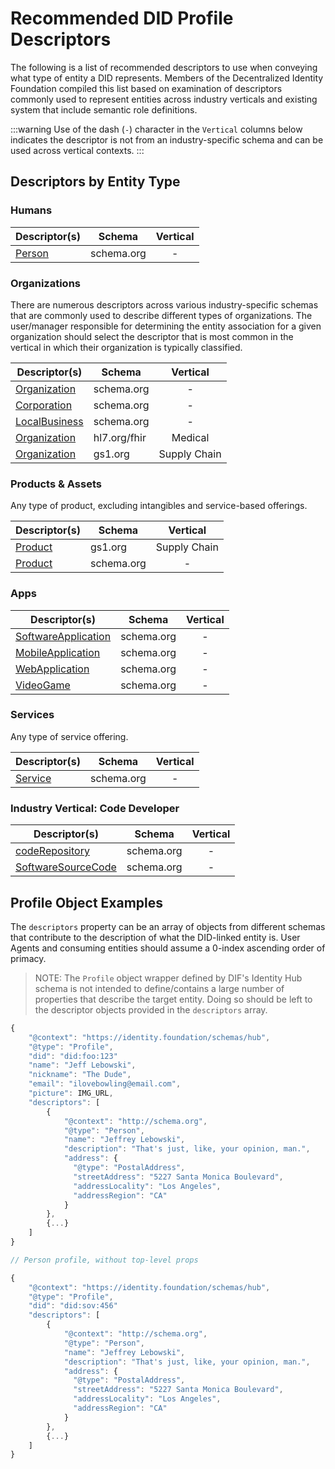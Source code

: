 # Recommended DID Profile Descriptors

The following is a list of recommended descriptors to use when conveying what type of entity a DID represents. Members of the Decentralized Identity Foundation compiled this list based on examination of descriptors commonly used to represent entities across industry verticals and existing system that include semantic role definitions.

:::warning
Use of the dash (`-`) character in the `Vertical` columns below indicates the descriptor is not from an industry-specific schema and can be used across vertical contexts.
:::

## Descriptors by Entity Type

### Humans

| Descriptor(s)  | Schema | Vertical |
| ------ | ------ | :------: |
| [Person](https://schema.org/Person) | schema.org | - |

### Organizations

There are numerous descriptors across various industry-specific schemas that are commonly used to describe different types of organizations. The user/manager responsible for determining the entity association for a given organization should select the descriptor that is most common in the vertical in which their organization is typically classified.

| Descriptor(s)  | Schema | Vertical |
| ------ | ------ | :------: |
| [Organization](https://schema.org/Organization) | schema.org | - |
| [Corporation](https://schema.org/Corporation) | schema.org | - |
| [LocalBusiness](https://schema.org/LocalBusiness) | schema.org | - |
| [Organization](http://hl7.org/fhir/organization) | hl7.org/fhir | Medical |
| [Organization](https://www.gs1.org/voc/Organization) | gs1.org | Supply Chain |

### Products & Assets

Any type of product, excluding intangibles and service-based offerings.

| Descriptor(s)  | Schema | Vertical |
| ------ | ------ | :------: |
| [Product](https://www.gs1.org/voc/Product) | gs1.org | Supply Chain |
| [Product](https://schema.org/Product) | schema.org | - |

### Apps

| Descriptor(s)  | Schema | Vertical |
| ------ | ------ | :------: |
| [SoftwareApplication](https://schema.org/SoftwareApplication) | schema.org | - |
| [MobileApplication](https://schema.org/MobileApplication) | schema.org | - |
| [WebApplication](https://schema.org/WebApplication) | schema.org | - |
| [VideoGame](https://schema.org/VideoGame) | schema.org | - |

### Services

Any type of service offering.

| Descriptor(s)  | Schema | Vertical |
| ------ | ------ | :------: |
| [Service](https://schema.org/Service) | schema.org | - |

### Industry Vertical: Code Developer

| Descriptor(s)  | Schema | Vertical |
| ------ | ------ | :------: |
| [codeRepository](https://schema.org/codeRepository) | schema.org | - |
| [SoftwareSourceCode](https://schema.org/SoftwareSourceCode) | schema.org | - |

## Profile Object Examples

The `descriptors` property can be an array of objects from different schemas that contribute to the description of what the DID-linked entity is. User Agents and consuming entities should assume a 0-index ascending order of primacy.

> NOTE: The `Profile` object wrapper defined by DIF's Identity Hub schema is not intended to define/contains a large number of properties that describe the target entity. Doing so should be left to the descriptor objects provided in the `descriptors` array.

```javascript
{
    "@context": "https://identity.foundation/schemas/hub",
    "@type": "Profile",
    "did": "did:foo:123"
    "name": "Jeff Lebowski",
    "nickname": "The Dude",
    "email": "ilovebowling@email.com",
    "picture": IMG_URL,
    "descriptors": [
        {
            "@context": "http://schema.org",
            "@type": "Person",
            "name": "Jeffrey Lebowski",
            "description": "That's just, like, your opinion, man.",
            "address": {
              "@type": "PostalAddress",
              "streetAddress": "5227 Santa Monica Boulevard",
              "addressLocality": "Los Angeles",
              "addressRegion": "CA"
            }
        },
        {...}
    ]
}

// Person profile, without top-level props

{
    "@context": "https://identity.foundation/schemas/hub",
    "@type": "Profile",
    "did": "did:sov:456"
    "descriptors": [
        {
            "@context": "http://schema.org",
            "@type": "Person",
            "name": "Jeffrey Lebowski",
            "description": "That's just, like, your opinion, man.",
            "address": {
              "@type": "PostalAddress",
              "streetAddress": "5227 Santa Monica Boulevard",
              "addressLocality": "Los Angeles",
              "addressRegion": "CA"
            }
        },
        {...}
    ]
}
```


<!--stackedit_data:
eyJoaXN0b3J5IjpbMTI4MDc1Njk0MV19
-->